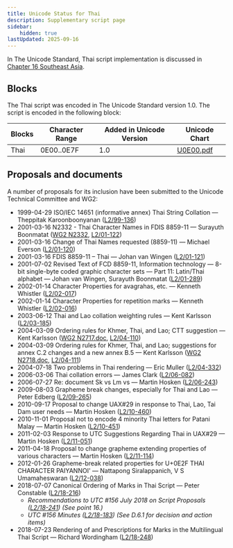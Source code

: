 ```yaml
---
title: Unicode Status for Thai
description: Supplementary script page
sidebar:
    hidden: true
lastUpdated: 2025-09-16
---
```


In The Unicode Standard, Thai script implementation is discussed in [Chapter 16 Southeast Asia](http://www.unicode.org/versions/latest/ch16.pdf).

## Blocks

The Thai script was encoded in The Unicode Standard version 1.0. The script is encoded in the following block:

| Blocks | Character Range | Added in Unicode Version | Unicode Chart |
| ------ | --------------- | ------------------------ | ------------- |
| Thai | 0E00..0E7F | 1.0 | [U0E00.pdf](http://www.unicode.org/charts/PDF/U0E00.pdf) |

## Proposals and documents

A number of proposals for its inclusion have been submitted to the Unicode Technical Committee and WG2:
- 1999-04-29 ISO/IEC 14651 (informative annex) Thai String Collation — Theppitak Karoonboonyanan ([L2/99-136](http://www.unicode.org/L2/L1999/n668.pdf))
- 2001-03-16 N2332 - Thai Character Names in FDIS 8859-11 — Surayuth Boonmatat ([WG2 N2332](https://www.unicode.org/wg2/docs/n2332.pdf), [L2/01-122](http://www.unicode.org/cgi-bin/GetMatchingDocs.pl?L2/01-122))
- 2001-03-16 Change of Thai Names requested (8859-11) — Michael Everson ([L2/01-120](http://www.unicode.org/cgi-bin/GetMatchingDocs.pl?L2/01-120))
- 2001-03-16 FDIS 8859-11 – Thai  — Johan van Wingen ([L2/01-121](http://www.unicode.org/cgi-bin/GetMatchingDocs.pl?L2/01-121))
- 2001-07-02 Revised Text of FCD 8859-11, Information technology — 8-bit single-byte coded graphic character sets — Part 11: Latin/Thai alphabet — Johan van Wingen, Surayuth Boonmatat ([L2/01-289](http://www.unicode.org/cgi-bin/GetMatchingDocs.pl?L2/01-289))
- 2002-01-14 Character Properties for avagrahas, etc. — Kenneth Whistler ([L2/02-017](http://www.unicode.org/cgi-bin/GetMatchingDocs.pl?L2/02-017))
- 2002-01-14 Character Properties for repetition marks — Kenneth Whistler ([L2/02-016](http://www.unicode.org/cgi-bin/GetMatchingDocs.pl?L2/02-016))
- 2003-06-12 Thai and Lao collation weighting rules — Kent Karlsson ([L2/03-185](http://www.unicode.org/cgi-bin/GetMatchingDocs.pl?L2/03-185))
- 2004-03-09 Ordering rules for Khmer, Thai, and Lao; CTT suggestion — Kent Karlsson ([WG2 N2717.doc](https://www.unicode.org/wg2/docs/n2717.doc), [L2/04-110](http://www.unicode.org/cgi-bin/GetMatchingDocs.pl?L2/04-110))
- 2004-03-09 Ordering rules for Khmer, Thai, and Lao; suggestions for annex C.2 changes and a new annex B.5 — Kent Karlsson ([WG2 N2718.doc](https://www.unicode.org/wg2/docs/n2718.doc), [L2/04-111](http://www.unicode.org/cgi-bin/GetMatchingDocs.pl?L2/04-111))
- 2004-07-18 Two problems in Thai rendering — Eric Muller ([L2/04-332](http://www.unicode.org/cgi-bin/GetMatchingDocs.pl?L2/04-332))
- 2006-03-06 Thai collation errors — James Clark ([L2/06-082](http://www.unicode.org/cgi-bin/GetMatchingDocs.pl?L2/06-082))
- 2006-07-27 Re: document Sk vs Lm vs — Martin Hosken ([L2/06-243](http://www.unicode.org/cgi-bin/GetMatchingDocs.pl?L2/06-243))
- 2009-08-03 Grapheme break changes, especially for Thai and Lao — Peter Edberg ([L2/09-265](http://www.unicode.org/cgi-bin/GetMatchingDocs.pl?L2/09-265))
- 2010-09-17 Proposal to change UAX#29 in response to Thai, Lao, Tai Dam user needs — Martin Hosken ([L2/10-460](http://www.unicode.org/cgi-bin/GetMatchingDocs.pl?L2/10-460))
- 2010-11-01 Proposal not to encode 4 minority Thai letters for Patani Malay — Martin Hosken ([L2/10-451](http://www.unicode.org/cgi-bin/GetMatchingDocs.pl?L2/10-451))
- 2011-02-03 Response to UTC Suggestions Regarding Thai in UAX#29 — Martin Hosken ([L2/11-051](http://www.unicode.org/cgi-bin/GetMatchingDocs.pl?L2/11-051))
- 2011-04-18 Proposal to change grapheme extending properties of various characters — Martin Hosken ([L2/11-114](http://www.unicode.org/cgi-bin/GetMatchingDocs.pl?L2/11-114))
- 2012-01-26 Grapheme-break related properties for U+0E2F THAI CHARACTER PAIYANNOI' — Nattapong Siralappanich, V S Umamaheswaran ([L2/12-038](http://www.unicode.org/cgi-bin/GetMatchingDocs.pl?L2/12-038))
- 2018-07-07 Canonical Ordering of Marks in Thai Script — Peter Constable ([L2/18-216](http://www.unicode.org/cgi-bin/GetMatchingDocs.pl?L2/18-216))
  - _Recommendations to UTC #156 July 2018 on Script Proposals ([L2/18-241](http://www.unicode.org/L2/L2018/18241-script-ad-hoc.pdf)) (See point 16.)_
  - _UTC #156 Minutes ([L2/18-183](http://www.unicode.org/L2/L2018/18183.htm)) (See D.6.1 for decision and action items)_
- 2018-07-23 Rendering of and Prescriptions for Marks in the Multilingual Thai Script — Richard Wordingham ([L2/18-248](http://www.unicode.org/cgi-bin/GetMatchingDocs.pl?L2/18-248))
